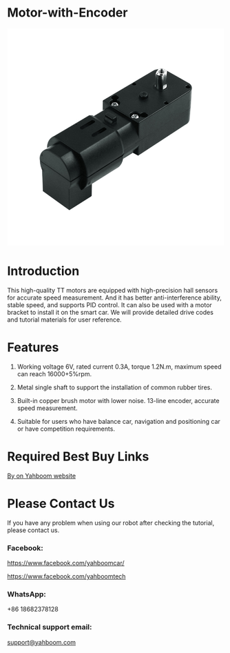 # Motor-with-Encoder
![](https://github.com/YahboomTechnology/Motor-with-Encoder/blob/main/Motor_with_Encoder.jpg)
# Introduction
This high-quality TT motors are equipped with high-precision hall sensors for accurate speed measurement. And it has better anti-interference ability, stable speed, and supports PID control. It can also be used with a motor bracket to install it on the smart car. We will provide detailed drive codes and tutorial materials for user reference.
# Features
1) Working voltage 6V, rated current 0.3A, torque 1.2N.m, maximum speed can reach 16000+5%rpm.

2) Metal single shaft to support the installation of common rubber tires.

3) Built-in copper brush motor with lower noise. 13-line encoder, accurate speed measurement.

4) Suitable for users who have balance car, navigation and positioning car or have competition requirements.

# Required Best Buy Links
[By on Yahboom website](https://category.yahboom.net/products/encoder-tt-motor)

# Please Contact Us
If you have any problem when using our robot after checking the tutorial, please contact us.

### Facebook: 
https://www.facebook.com/yahboomcar/ 
  
https://www.facebook.com/yahboomtech
### WhatsApp:
+86 18682378128

### Technical support email: 
support@yahboom.com

